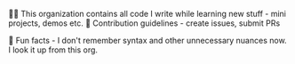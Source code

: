 🙋‍♀️ This organization contains all code I write while learning new stuff - mini projects, demos etc.
🌈 Contribution guidelines - create issues, submit PRs

🍿 Fun facts - I don't remember syntax and other unnecessary nuances now. I look it up from this org.
